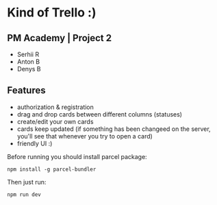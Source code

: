 # Kind of Trello :)
## PM Academy | Project 2

- Serhii R
- Anton B
- Denys B

## Features

- authorization & registration
- drag and drop cards between different columns (statuses) 
- create/edit your own cards
- cards keep updated (if something has been changeed on the server, you'll see that whenever you try to open a card)
- friendly UI :)

Before running you should install parcel package:
```
npm install -g parcel-bundler
```
Then just run:
```
npm run dev
```
